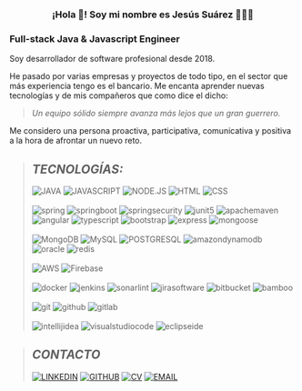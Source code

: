 <p align="center" width="300">
   <h3 align="center">¡Hola 👋! Soy mi nombre es Jesús Suárez 👨🏻‍💻</h3>
</p>

### **Full-stack Java & Javascript Engineer**

Soy desarrollador de software profesional desde 2018.

He pasado por varias empresas y proyectos de todo tipo, en el sector que más experiencia tengo es el bancario.
Me encanta aprender nuevas tecnologías y de mis compañeros que como dice el dicho:
> *Un equipo sólido siempre avanza más lejos que un gran guerrero.*

Me considero una persona proactiva, participativa, comunicativa y positiva a la hora de afrontar un nuevo reto.

>## *TECNOLOGÍAS:*
>![JAVA](https://img.shields.io/badge/JAVA-%236DB33F?style=for-the-badge&logo=Spring&logoColor=white)
![JAVASCRIPT](https://img.shields.io/badge/JAVASCRIPT-F7DF1E?style=for-the-badge&logo=javascript&logoColor=black)
![NODE.JS](https://img.shields.io/badge/Node.JS-339933?style=for-the-badge&logo=node.js&logoColor=white)
![HTML](https://img.shields.io/badge/HTML-E34F26?style=for-the-badge&logo=html5&logoColor=white)
![CSS](https://img.shields.io/badge/CSS-1572B6?style=for-the-badge&logo=css3&logoColor=white)
</br></br>
![spring](https://img.shields.io/badge/spring-6DB33F?style=for-the-badge&logo=spring&logoColor=white)
![springboot](https://img.shields.io/badge/springboot-6DB33F?style=for-the-badge&logo=springboot&logoColor=white)
![springsecurity](https://img.shields.io/badge/springsecurity-6DB33F?style=for-the-badge&logo=springsecurity&logoColor=white)
![junit5](https://img.shields.io/badge/junit5-4169E1?style=for-the-badge&logo=junit5&logoColor=white)
![apachemaven](https://img.shields.io/badge/maven-C71A36?style=for-the-badge&logo=apachemaven&logoColor=white)
![angular](https://img.shields.io/badge/angular-DD1100?style=for-the-badge&logo=angular&logoColor=white)
![typescript](https://img.shields.io/badge/typescript-3178C6?style=for-the-badge&logo=typescript&logoColor=white)
![bootstrap](https://img.shields.io/badge/bootstrap-7952B3?style=for-the-badge&logo=bootstrap&logoColor=white)
![express](https://img.shields.io/badge/express-000000?style=for-the-badge&logo=express&logoColor=white)
![mongoose](https://img.shields.io/badge/mongoose-880000?style=for-the-badge&logo=mongoose&logoColor=white)
</br></br>
![MongoDB](https://img.shields.io/badge/MongoDB-47A248?style=for-the-badge&logo=mongodb&logoColor=white)
![MySQL](https://img.shields.io/badge/MySQL-4479A1?style=for-the-badge&logo=mysql&logoColor=white)
![POSTGRESQL](https://img.shields.io/badge/POSTGRESQL-4169E1?style=for-the-badge&logo=postgresql&logoColor=white)
![amazondynamodb](https://img.shields.io/badge/amazondynamodb-4053D6?style=for-the-badge&logo=amazondynamodb&logoColor=white)
![oracle](https://img.shields.io/badge/oracle-F80000?style=for-the-badge&logo=oracle&logoColor=white)
![redis](https://img.shields.io/badge/redis-DC382D?style=for-the-badge&logo=redis&logoColor=white)
</br></br>
>![AWS](https://img.shields.io/badge/AWS-232F3E?style=for-the-badge&logo=amazon-aws&logoColor=white)
![Firebase](https://img.shields.io/badge/Firebase-FFCA28?style=for-the-badge&logo=firebase&logoColor=black)
</br></br>
>![docker](https://img.shields.io/badge/docker-2496ED?style=for-the-badge&logo=docker&logoColor=white)
![jenkins](https://img.shields.io/badge/jenkins-FFCA28?style=for-the-badge&logo=jenkins&logoColor=black)
![sonarlint](https://img.shields.io/badge/sonarlint-CB2029?style=for-the-badge&logo=sonarlint)
![jirasoftware](https://img.shields.io/badge/jira-0052CC?style=for-the-badge&logo=jirasoftware)
![bitbucket](https://img.shields.io/badge/bitbucket-0052CC?style=for-the-badge&logo=bitbucket)
![bamboo](https://img.shields.io/badge/bamboo-0052CC?style=for-the-badge&logo=bamboo)
</br></br>
>![git](https://img.shields.io/badge/git-F05032?style=for-the-badge&logo=git&logoColor=white)
![github](https://img.shields.io/badge/github-181717?style=for-the-badge&logo=github)
![gitlab](https://img.shields.io/badge/gitlab-FC6D26?style=for-the-badge&logo=gitlab)
</br></br>
>![intellijidea](https://img.shields.io/badge/intellijidea-000000?style=for-the-badge&logo=intellijidea&logoColor=white)
![visualstudiocode](https://img.shields.io/badge/visualstudiocode-007ACC?style=for-the-badge&logo=visualstudiocode)
![eclipseide](https://img.shields.io/badge/eclipse-2C2255?style=for-the-badge&logo=eclipseide)


>## *CONTACTO*
>[![LINKEDIN](https://img.shields.io/badge/LINKEDIN-blue?logo=linkedin)](https://www.linkedin.com/in/jesussuarezlopez/)
[![GITHUB](https://img.shields.io/badge/GITHUB-black?logo=GitHub)](https://github.com/jsuarez1994)
[![CV](https://img.shields.io/badge/CV-%23FF0000?logo=adobe)](https://me.iculum.com/cv/jesussuarez/jesussuarezlopez)
[![EMAIL](https://img.shields.io/badge/jesus1994sl@gmail.com-EA4335?logo=gmail&logoColor=white)](mailto:jesus1994sl@gmail.com)

